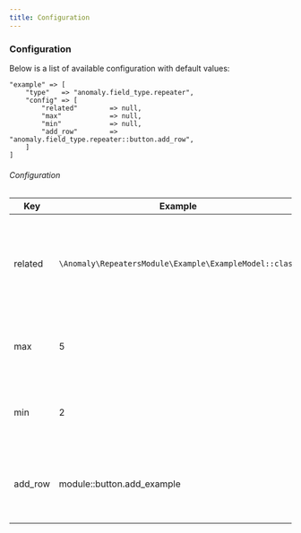 ```yaml
---
title: Configuration
---
```


### Configuration

Below is a list of available configuration with default values:

    "example" => [
        "type"   => "anomaly.field_type.repeater",
        "config" => [
            "related"        => null,
            "max"            => null,
            "min"            => null,
            "add_row"        => "anomaly.field_type.repeater::button.add_row",
        ]
    ]

###### Configuration

<table class="table table-bordered table-striped">

<thead>

<tr>

<th>Key</th>

<th>Example</th>

<th>Description</th>

</tr>

</thead>

<tbody>

<tr>

<td>

related

</td>

<td>

`\Anomaly\RepeatersModule\Example\ExampleModel::class`

</td>

<td>

The related repeater model. You can also define any model via API.

</td>

</tr>

<tr>

<td>

max

</td>

<td>

5

</td>

<td>

The maximum items allowed.

</td>

</tr>

<tr>

<td>

min

</td>

<td>

2

</td>

<td>

The minimum items allowed.

</td>

</tr>

<tr>

<td>

add_row

</td>

<td>

module::button.add_example

</td>

<td>

The translatable text for the "add row" button.

</td>

</tr>

</tbody>

</table>
